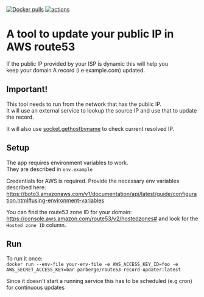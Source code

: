 [![Docker pulls](https://img.shields.io/docker/pulls/parberge/route53-record-updater.svg)](https://hub.docker.com/r/parberge/route53-record-updater)
[![actions](https://github.com/parberge/route53-record-updater/workflows/Python%20testing/badge.svg)](https://github.com/parberge/route53-record-updater/actions/workflows/main.yml)


# A tool to update your public IP in AWS route53
If the public IP provided by your ISP is dynamic this will help you  
keep your domain A record (i.e example.com) updated.

## Important!
This tool needs to run from the network that has the public IP.  
It will use an external service to lookup the source IP and use that to update the record.

It will also use [socket.gethostbyname](https://docs.python.org/3/library/socket.html#socket.gethostbyname) to check current resolved IP.

## Setup
The app requires environment variables to work.  
They are described in `env.example`

Credentials for AWS is required.
Provide the necessary env variables described here:  
https://boto3.amazonaws.com/v1/documentation/api/latest/guide/configuration.html#using-environment-variables

You can find the route53 zone ID for your domain:
https://console.aws.amazon.com/route53/v2/hostedzones# and look for the `Hosted zone ID` column.


## Run
To run it once:  
`docker run --env-file your-env-file -e AWS_ACCESS_KEY_ID=foo -e AWS_SECRET_ACCESS_KEY=bar parberge/route53-record-updater:latest`

Since it doesn't start a running service this has to be scheduled (e.g cron) for continuous updates
